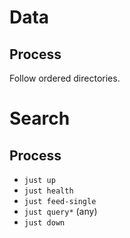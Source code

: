 # Data

## Process

Follow ordered directories.

# Search

## Process

- `just up`
- `just health`
- `just feed-single`
- `just query*` (any)
- `just down`
